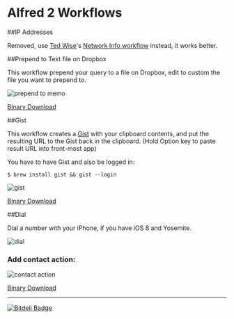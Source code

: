 # Alfred 2 Workflows

##IP Addresses

Removed, use [Ted Wise](http://tedwise.com/2013/03/04/alfred-2-workflows/)'s [Network Info workflow](http://tedwi.se/u/d8) instead, it works better.

##Prepend to Text file on Dropbox

This workflow prepend your query to a file on Dropbox, edit to custom the file you want to prepend to.

![prepend to memo](http://dl.dropbox.com/u/108495/Screenshots/lzlg.png)

[Binary Download](https://github.com/ayn/Alfred-2-Workflows/raw/master/Prepend%20to%20Memo.alfredworkflow)

##Gist

This workflow creates a [Gist](http://gist.github.com) with your clipboard contents, and put the resulting URL to the Gist back in the clipboard. (Hold Option key to paste result URL into front-most app)

You have to have Gist and also be logged in:

    $ brew install gist && gist --login

![gist](https://files.app.net/2wzwlGPi4.png)

[Binary Download](https://github.com/ayn/Alfred-2-Workflows/raw/master/Gist.alfredworkflow)

##Dial

Dial a number with your iPhone, if you have iOS 8 and Yosemite.

![dial](https://dl.dropboxusercontent.com/spa/rhgr60g0yynv5si/1072b4su.png)

### Add contact action:

![contact action](https://dl.dropboxusercontent.com/spa/rhgr60g0yynv5si/9ehx8uq8.png)

[Binary Download](https://github.com/ayn/Alfred-2-Workflows/raw/master/dial.alfredworkflow)

***

[![Bitdeli Badge](https://d2weczhvl823v0.cloudfront.net/ayn/alfred-2-workflows/trend.png)](https://bitdeli.com/free "Bitdeli Badge")

